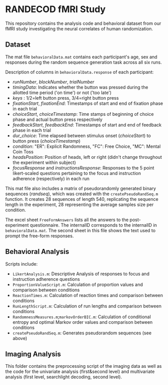 # RANDECOD fMRI Study 

This repository contains the analysis code and behavioral dataset from our fMRI study investigating the neural correlates of human randomization. 

## Dataset

The mat file `behavioralData.mat` contains each participant's age, sex and responses during the random sequence generation task across all six runs.

Description of columns in `behavioralData.response` of each participant:
- *runNumber*, *blockNumber*, *trialNumber*
- *timingData*: Indicates whether the button was pressed during the allotted time period ('on time') or not ('too late')
- *keys* : 1/2=left button press, 3/4=right button press
- *fixationStart*, *fixationEnd*: Timestamps of start and end of fixation phase in each trial
- *choiceStart*, *choiceTimestamp*: Time stamps of beginning of choice phase and actual button press respectively
- *feedbackStart*, *feedbackEnd*: Timestamps of start and end of feedback phase in each trial
- *dur_choice*: Time elapsed between stimulus onset (*choiceStart*) to button press (*choiceTimestamp*)
- *condition*: "ER": Explicit Randomness, "FC": Free Choice, "MC": Mental Coin Toss
- *headsPosition*: Position of heads, left or right (didn't change throughout the experiment within subject)
- *focusResponse* and *instructionsResponse*: Responses to the 5 point likert-scaled questions pertaining to the focus and instruction adherence (respectively) in each run

This mat file also includes a matrix of pseudorandomly generated binary sequences (*randseq*), which was created with the `createPseudoRandSeq.m` function. It creates 28 sequences of length 540, replicating the sequence length in the experiment, 28 representing the average samples size per condition. 

The excel sheet `FreeFormAnswers` lists all the answers to the post-experiment questionnaire. The internalID corresponds to the internalID in `behavioralData.mat`. The second sheet in this file shows the text used to prompt the free-form responses.

## Behavioral Analysis
Scripts include:
- `LikertAnalysis.m`: Descriptive Analysis of responses to focus and instruction adherence questions
- `ProportionValueScript.m`: Calculation of proportion values and comparison between conditions
- `ReactionTimes.m`: Calculation of reaction times and comparison between conditions
- `RunLengthScript.m`: Calculation of run lengths and comparison between conditions
- `RandomnessMeasures.m`;`markovOrderBIC.m`: Calculation of conditional entropy and optimal Markov order values and comparison between conditions
- `createPseudoRandSeq.m`: Generates pseudorandom sequences (see above)

## Imaging Analysis

This folder contains the preprocessing script of the imaging data as well as the code for the univariate analysis (first&second level) and multivariate analysis (first level, searchlight decoding, second level).
